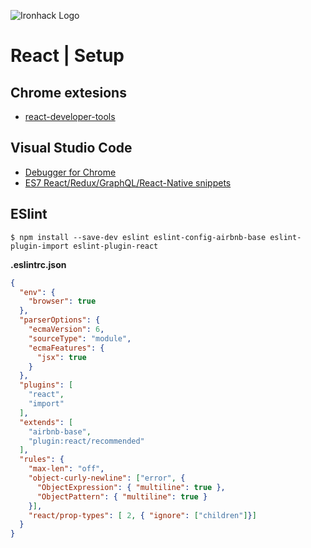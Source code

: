![Ironhack Logo](https://i.imgur.com/1QgrNNw.png)

# React | Setup

## Chrome extesions

- [react-developer-tools](https://chrome.google.com/webstore/detail/react-developer-tools/fmkadmapgofadopljbjfkapdkoienihi?hl=en)

## Visual Studio Code

- [Debugger for Chrome](https://marketplace.visualstudio.com/items?itemName=msjsdiag.debugger-for-chrome)
- [ES7 React/Redux/GraphQL/React-Native snippets](https://marketplace.visualstudio.com/items?itemName=dsznajder.es7-react-js-snippets)

## ESlint

```
$ npm install --save-dev eslint eslint-config-airbnb-base eslint-plugin-import eslint-plugin-react
```

**.eslintrc.json**
```json
{
  "env": {
    "browser": true
  },
  "parserOptions": {
    "ecmaVersion": 6,
    "sourceType": "module",
    "ecmaFeatures": {
      "jsx": true
    }
  },
  "plugins": [
    "react",
    "import"
  ],
  "extends": [
    "airbnb-base",
    "plugin:react/recommended"
  ],
  "rules": {
    "max-len": "off",
    "object-curly-newline": ["error", {
      "ObjectExpression": { "multiline": true },
      "ObjectPattern": { "multiline": true }
    }],
    "react/prop-types": [ 2, { "ignore": ["children"]}]
  }
}
```